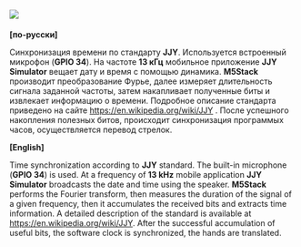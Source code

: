 # **![](https://raw.githubusercontent.com/dsiberia9s/M5Stack_JJY_Clock/master/photo.jpg)**

**[по-русски]**

Синхронизация времени по стандарту **JJY**. Используется встроенный микрофон (**GPIO 34**). На частоте **13 кГц** мобильное приложение **JJY Simulator** вещает дату и время с помощью динамика. **M5Stack** производит преобразование Фурье, далее измеряет длительность сигнала заданной частоты, затем накапливает полученные биты и извлекает информацию о времени. Подробное описание стандарта приведено на сайте https://en.wikipedia.org/wiki/JJY . После успешного накопления полезных битов, происходит синхронизация программых часов, осуществляется перевод стрелок.

**[English]**

Time synchronization according to **JJY** standard. The built-in microphone (**GPIO 34**) is used. At a frequency of **13 kHz** mobile application **JJY Simulator** broadcasts the date and time using the speaker. **M5Stack** performs the Fourier transform, then measures the duration of the signal of a given frequency, then it accumulates the received bits and extracts time information. A detailed description of the standard is available at https://en.wikipedia.org/wiki/JJY. After the successful accumulation of useful bits, the software clock is synchronized, the hands are translated.